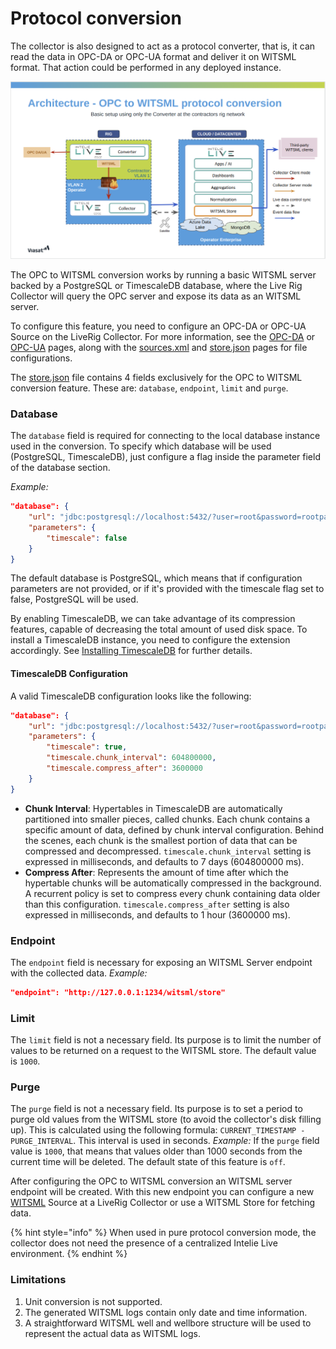 # Protocol conversion

The collector is also designed to act as a protocol converter, that is, it can read the data in OPC-DA or OPC-UA format and deliver it on WITSML format. That action could be performed in any deployed instance.

![OPC to WITSML Architecture](../.gitbook/assets/OPCToWitsmlConverter.png)

The OPC to WITSML conversion works by running a basic WITSML server backed by a PostgreSQL or TimescaleDB database, where the Live Rig Collector will query the OPC server and expose its data as an WITSML server.

To configure this feature, you need to configure an OPC-DA or OPC-UA Source on the LiveRig Collector. For more information, see the [OPC-DA](protocols/opc-da.md) or [OPC-UA](protocols/opc-ua.md) pages, along with the [sources.xml](configuration/sources.xml.md) and [store.json](configuration/store.json.md) pages for file configurations.

The [store.json](configuration/store.json.md) file contains 4 fields exclusively for the OPC to WITSML conversion feature. These are: `database`, `endpoint`, `limit` and `purge`.

### Database

The `database` field is required for connecting to the local database instance used in the conversion. To specify which database will be used (PostgreSQL, TimescaleDB), just configure a flag inside the parameter field of the database section.

_Example:_

```json
"database": {
    "url": "jdbc:postgresql://localhost:5432/?user=root&password=rootpassword",
    "parameters": {
        "timescale": false
    }
}
```

The default database is PostgreSQL, which means that if configuration parameters are not provided, or if it's provided with the timescale flag set to false, PostgreSQL will be used.

By enabling TimescaleDB, we can take advantage of its compression features, capable of decreasing the total amount of used disk space. To install a TimescaleDB instance, you need to configure the extension accordingly. See [Installing TimescaleDB](https://docs.timescale.com/self-hosted/latest/install/) for further details.

#### TimescaleDB Configuration

A valid TimescaleDB configuration looks like the following:

```json
"database": {
    "url": "jdbc:postgresql://localhost:5432/?user=root&password=rootpassword",
    "parameters": {
        "timescale": true,
        "timescale.chunk_interval": 604800000,
        "timescale.compress_after": 3600000
    }
}
```

* **Chunk Interval**: Hypertables in TimescaleDB are automatically partitioned into smaller pieces, called chunks. Each chunk contains a specific amount of data, defined by chunk interval configuration. Behind the scenes, each chunk is the smallest portion of data that can be compressed and decompressed. `timescale.chunk_interval` setting is expressed in milliseconds, and defaults to 7 days (604800000 ms).
* **Compress After**: Represents the amount of time after which the hypertable chunks will be automatically compressed in the background. A recurrent policy is set to compress every chunk containing data older than this configuration. `timescale.compress_after` setting is also expressed in milliseconds, and defaults to 1 hour (3600000 ms).

### Endpoint

The `endpoint` field is necessary for exposing an WITSML Server endpoint with the collected data. _Example:_

```json
"endpoint": "http://127.0.0.1:1234/witsml/store"
```

### Limit

The `limit` field is not a necessary field. Its purpose is to limit the number of values to be returned on a request to the WITSML store. The default value is `1000`.

### Purge

The `purge` field is not a necessary field. Its purpose is to set a period to purge old values from the WITSML store (to avoid the collector's disk filling up). This is calculated using the following formula: `CURRENT_TIMESTAMP - PURGE_INTERVAL`. This interval is used in seconds. _Example:_ If the `purge` field value is `1000`, that means that values older than 1000 seconds from the current time will be deleted. The default state of this feature is `off`.

After configuring the OPC to WITSML conversion an WITSML server endpoint will be created. With this new endpoint you can configure a new [WITSML](protocols/witsml.md) Source at a LiveRig Collector or use a WITSML Store for fetching data.

{% hint style="info" %}
When used in pure protocol conversion mode, the collector does not need the presence of a centralized Intelie Live environment.
{% endhint %}

### Limitations

1. Unit conversion is not supported.
2. The generated WITSML logs contain only date and time information.
3. A straightforward WITSML well and wellbore structure will be used to represent the actual data as WITSML logs.

